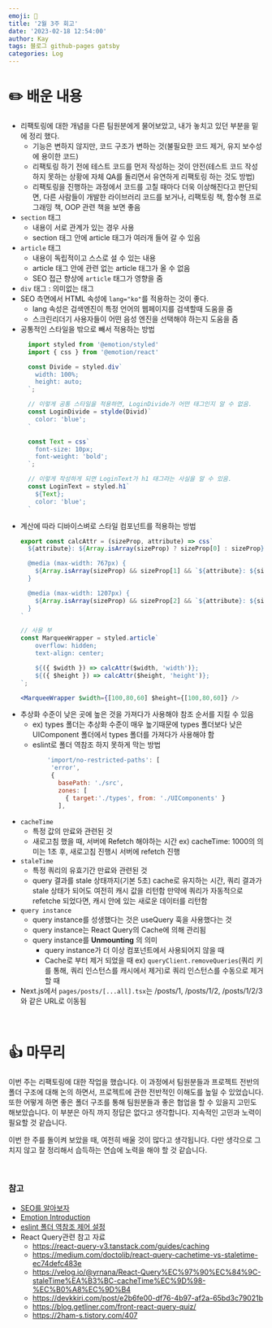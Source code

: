 ```yaml
---
emoji: 👋
title: '2월 3주 회고'
date: '2023-02-18 12:54:00'
author: Kay
tags: 블로그 github-pages gatsby
categories: Log
---
```


# ✏️ 배운 내용
- 리팩토링에 대한 개념을 다른 팀원분에게 물어보았고, 내가 놓치고 있던 부분을 밑에 정리 했다.
  - 기능은 변하지 않지만, 코드 구조가 변하는 것(불필요한 코드 제거, 유지 보수성에 용이한 코드)
  - 리팩토링 하기 전에 테스트 코드를 먼저 작성하는 것이 안전(테스트 코드 작성하지 못하는 상황에 자체 QA를 돌리면서 유연하게 리팩토링 하는 것도 방법)
  - 리팩토링을 진행하는 과정에서 코드를 고칠 때마다 더욱 이상해진다고 판단되면, 다른 사람들이 개발한 라이브러리 코드를 보거나, 리팩토링 책, 함수형 프로그래밍 책, OOP 관련 책을 보면 좋음
- `section` 태그
  - 내용이 서로 관계가 있는 경우 사용
  - section 태그 안에 article 태그가 여러개 들어 갈 수 있음
- `article` 태그
    - 내용이 독립적이고 스스로 설 수 있는 내용
    - article 태그 안에 관련 없는 article 태그가 올 수 없음
    - SEO 접근 향상에 `article` 태그가 영향을 줌
- `div` 태그 : 의미없는 태그
- SEO 측면에서 HTML 속성에 `lang="ko"`를 적용하는 것이 좋다.
  - lang 속성은 검색엔진이 특정 언어의 웹페이지를 검색할때 도움을 줌
  - 스크린리더기 사용자들이 어떤 음성 엔진을 선택해야 하는지 도움을 줌
- 공통적인 스타일을 밖으로 빼서 적용하는 방법
    ```jsx
      import styled from '@emotion/styled'
      import { css } from '@emotion/react'
  
      const Divide = styled.div`
        width: 100%;
        height: auto;
      `;  
    
      // 이렇게 공통 스타일을 적용하면, LoginDivide가 어떤 태그인지 알 수 없음.
      const LoginDivide = stylde(Divid)`
        color: 'blue';
      ` 
   
      const Text = css`
        font-size: 10px;
        font-weight: 'bold';
      `;
  
      // 이렇게 작성하게 되면 LoginText가 h1 태그라는 사실을 알 수 있음.
      const LoginText = styled.h1`
        ${Text};
        color: 'blue';
      `    
    ```
- 계산에 따라 디바이스벼로 스타일 컴포넌트를 적용하는 방법
  ```jsx
  export const calcAttr = (sizeProp, attribute) => css`
    ${attribute}: ${Array.isArray(sizeProp) ? sizeProp[0] : sizeProp}px;
  
    @media (max-width: 767px) {
      ${Array.isArray(sizeProp) && sizeProp[1] && `${attribute}: ${sizeProp[1]}px`}
    } 
  
    @media (max-width: 1207px) {
      ${Array.isArray(sizeProp) && sizeProp[2] && `${attribute}: ${sizeProp[2]}px`}
    }
  `
  
  // 사용 부
  const MarqueeWrapper = styled.article`
      overflow: hidden;
      text-align: center;
  
      ${({ $width }) => calcAttr($width, 'width')};
      ${({ $height }) => calcAttr($height, 'height')};
  `;
  
  <MarqueeWrapper $width={[100,80,60] $height={[100,80,60]} />
  ```
- 추상화 수준이 낮은 곳에 높은 것을 가져다가 사용해야 참조 순서를 지킬 수 있음 
  - ex) types 폴더는 추상화 수준이 매우 높기때문에 types 폴더보다 낮은 UIComponent 폴더에서 types 폴더를 가져다가 사용해야 함
  - eslint로 폴더 역참조 하지 못하게 막는 방법
    ```jsx
        'import/no-restricted-paths': [
         'error',
         {
           basePath: './src',
           zones: [
             { target:'./types', from: './UIComponents' }
           ],
    ```
- `cacheTime`
  - 특정 값의 만료와 관련된 것
  - 새로고침 했을 때, 서버에 Refetch 해야하는 시간 ex) cacheTime: 1000의 의미는 1초 후, 새로고침 진행시 서버에 refetch 진행
- `staleTime`
  - 특정 쿼리의 유효기간 만료와 관련된 것
  - query 결과를 stale 상태까지(기본 5초) cache로 유지하는 시간, 쿼리 결과가 stale 상태가 되어도 여전히 캐시 값을 리턴함 만약에 쿼리가 자동적으로 refetche 되었다면, 캐시 안에 있는 새로운 데이터를 리턴함
- `query instance`
  - query instance를 성생했다는 것은 useQuery 훅을 사용했다는 것
  - query instance는 React Query의 Cache에 의해 관리됨
  - query instance를 **Unmounting** 의 의미
    - query instance가 더 이상 컴포넌트에서 사용되어지 않을 때
    - Cache로 부터 제거 되었을 때 ex) `queryClient.removeQueries`(쿼리 키를 통해, 쿼리 인스턴스를 캐시에서 제거)로 쿼리 인스턴스를 수동으로 제거할 때
- Next.js에서 `pages/posts/[...all].tsx`는 /posts/1, /posts/1/2, /posts/1/2/3 와 같은 URL로 이동됨


<br>

# 👍 마무리
이번 주는 리팩토링에 대한 작업을 했습니다. 이 과정에서 팀원분들과 프로젝트 전반의 폴더 구조에 대해 논의 하면서, 프로젝트에 관한 전반적인 이해도를 높일 수 있었습니다.
또한 어떻게 하면 좋은 폴더 구조를 통해 팀원분들과 좋은 협업을 할 수 있을지 고민도 해보았습니다. 이 부분은 아직 까지 정답은 없다고 생각합니다. 지속적인 고민과 노력이 필요할 것 같습니다.

이번 한 주를 돌이켜 보았을 때, 여전히 배울 것이 많다고 생각됩니다. 다만 생각으로 그치지 않고 잘 정리해서 습득하는 연습에 노력을 해야 할 것 같습니다.

<br>

### 참고
- [SEO를 알아보자](https:velog.io/@jtwjs/SEO)
- [Emotion Introduction](https://emotion.sh/docs/introduction)
- [eslint 폴더 역참조 제어 설정](https://github.com/import-js/eslint-plugin-import/blob/main/docs/rules/no-restricted-paths.md)
- React Query관련 참고 자료
  - https://react-query-v3.tanstack.com/guides/caching
  - https://medium.com/doctolib/react-query-cachetime-vs-staletime-ec74defc483e
  - https://velog.io/@yrnana/React-Query%EC%97%90%EC%84%9C-staleTime%EA%B3%BC-cacheTime%EC%9D%98-%EC%B0%A8%EC%9D%B4
  - https://devkkiri.com/post/e2b6fe00-df76-4b97-af2a-65bd3c79021b
  - https://blog.getliner.com/front-react-query-quiz/
  - https://2ham-s.tistory.com/407




```toc
```

